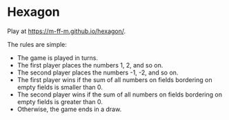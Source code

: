 # Hexagon

Play at https://m-ff-m.github.io/hexagon/.

The rules are simple:
- The game is played in turns.
- The first player places the numbers 1, 2, and so on.
- The second player places the numbers -1, -2, and so on.
- The first player wins if the sum of all numbers on fields bordering on empty fields is smaller than 0.
- The second player wins if the sum of all numbers on fields bordering on empty fields is greater than 0.
- Otherwise, the game ends in a draw.